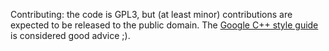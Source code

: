 Contributing: the code is GPL3, but (at least minor) contributions are expected to be released to the public domain. The [Google C++ style guide](http://google-styleguide.googlecode.com/svn/trunk/cppguide.xml) is considered good advice ;).
